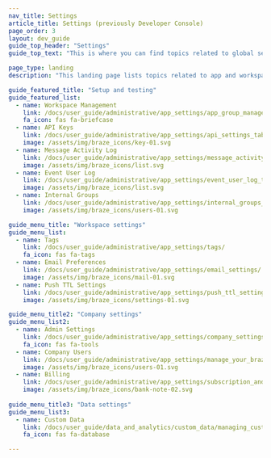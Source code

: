 ```yaml
---
nav_title: Settings
article_title: Settings (previously Developer Console)
page_order: 3
layout: dev_guide
guide_top_header: "Settings"
guide_top_text: "This is where you can find topics related to global settings for your workspace."

page_type: landing
description: "This landing page lists topics related to app and workspace settings."

guide_featured_title: "Setup and testing"
guide_featured_list:
  - name: Workspace Management
    link: /docs/user_guide/administrative/app_settings/app_group_management/
    fa_icon: fas fa-briefcase
  - name: API Keys
    link: /docs/user_guide/administrative/app_settings/api_settings_tab/
    image: /assets/img/braze_icons/key-01.svg
  - name: Message Activity Log
    link: /docs/user_guide/administrative/app_settings/message_activity_log_tab/
    image: /assets/img/braze_icons/list.svg
  - name: Event User Log
    link: /docs/user_guide/administrative/app_settings/event_user_log_tab/
    image: /assets/img/braze_icons/list.svg
  - name: Internal Groups
    link: /docs/user_guide/administrative/app_settings/internal_groups_tab/
    image: /assets/img/braze_icons/users-01.svg

guide_menu_title: "Workspace settings"
guide_menu_list:
  - name: Tags
    link: /docs/user_guide/administrative/app_settings/tags/
    fa_icon: fas fa-tags
  - name: Email Preferences
    link: /docs/user_guide/administrative/app_settings/email_settings/
    image: /assets/img/braze_icons/mail-01.svg
  - name: Push TTL Settings
    link: /docs/user_guide/administrative/app_settings/push_ttl_settings/
    image: /assets/img/braze_icons/settings-01.svg

guide_menu_title2: "Company settings"
guide_menu_list2:
  - name: Admin Settings
    link: /docs/user_guide/administrative/app_settings/company_settings/
    fa_icon: fas fa-tools
  - name: Company Users
    link: /docs/user_guide/administrative/app_settings/manage_your_braze_users/
    image: /assets/img/braze_icons/users-01.svg
  - name: Billing
    link: /docs/user_guide/administrative/app_settings/subscription_and_usage/
    image: /assets/img/braze_icons/bank-note-02.svg
    
guide_menu_title3: "Data settings"
guide_menu_list3:
  - name: Custom Data
    link: /docs/user_guide/data_and_analytics/custom_data/managing_custom_data/
    fa_icon: fas fa-database

---
```

